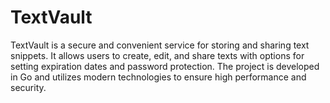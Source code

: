 # TextVault
TextVault is a secure and convenient service for storing and sharing text snippets. It allows users to create, edit, and share texts with options for setting expiration dates and password protection. The project is developed in Go and utilizes modern technologies to ensure high performance and security.
